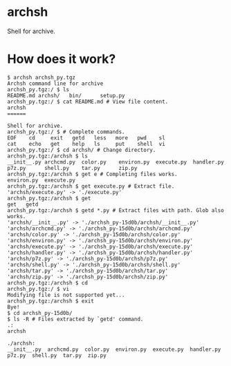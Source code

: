 archsh
======

Shell for archive.

How does it work?
=================

    $ archsh archsh_py.tgz
    Archsh command line for archive
    archsh_py.tgz:/ $ ls
    README.md archsh/   bin/      setup.py
    archsh_py.tgz:/ $ cat README.md # View file content.
    archsh
    ======
    
    Shell for archive.
    archsh_py.tgz:/ $ # Complete commands.
    EOF    cd     exit   getd   less   more   pwd    sl
    cat    echo   get    help   ls     put    shell  vi
    archsh_py.tgz:/ $ cd archsh/ # Change directory.
    archsh_py.tgz:/archsh $ ls
    __init__.py archcmd.py  color.py    environ.py  execute.py  handler.py  p7z.py      shell.py    tar.py      zip.py      
    archsh_py.tgz:/archsh $ get e # Completing files works.
    environ.py  execute.py
    archsh_py.tgz:/archsh $ get execute.py # Extract file.
    'archsh/execute.py' -> './execute.py'
    archsh_py.tgz:/archsh $ get
    get   getd
    archsh_py.tgz:/archsh $ getd *.py # Extract files with path. Glob also works.
    'archsh/__init__.py' -> './archsh_py-15d0b/archsh/__init__.py'
    'archsh/archcmd.py' -> './archsh_py-15d0b/archsh/archcmd.py'
    'archsh/color.py' -> './archsh_py-15d0b/archsh/color.py'
    'archsh/environ.py' -> './archsh_py-15d0b/archsh/environ.py'
    'archsh/execute.py' -> './archsh_py-15d0b/archsh/execute.py'
    'archsh/handler.py' -> './archsh_py-15d0b/archsh/handler.py'
    'archsh/p7z.py' -> './archsh_py-15d0b/archsh/p7z.py'
    'archsh/shell.py' -> './archsh_py-15d0b/archsh/shell.py'
    'archsh/tar.py' -> './archsh_py-15d0b/archsh/tar.py'
    'archsh/zip.py' -> './archsh_py-15d0b/archsh/zip.py'
    archsh_py.tgz:/archsh $ cd
    archsh_py.tgz:/ $ vi
    Modifying file is not supported yet...
    archsh_py.tgz:/archsh $ exit
    Bye!
    $ cd archsh_py-15d0b/
    $ ls -R # Files extracted by `getd' command.
    .:
    archsh
    
    ./archsh:
    __init__.py  archcmd.py  color.py  environ.py  execute.py  handler.py  p7z.py  shell.py  tar.py  zip.py
